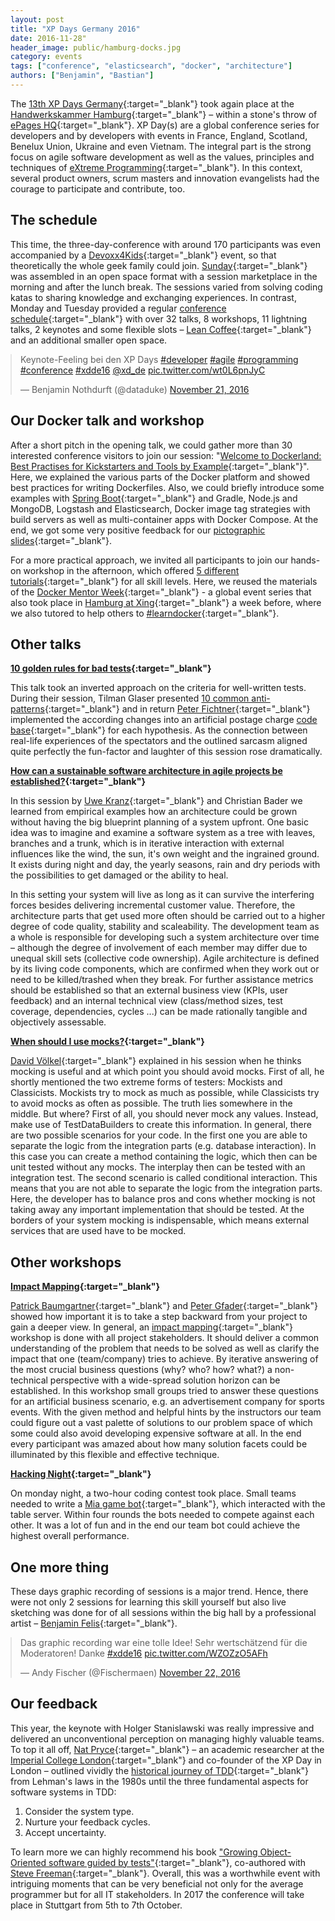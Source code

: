 ```yaml
---
layout: post
title: "XP Days Germany 2016"
date: 2016-11-28"
header_image: public/hamburg-docks.jpg
category: events
tags: ["conference", "elasticsearch", "docker", "architecture"]
authors: ["Benjamin", "Bastian"]
---
```

<style>
.twitter-tweet {
  margin: auto;
}
</style>

The [13th XP Days Germany](http://www.xpdays.de/2016/){:target="_blank"} took again place at the [Handwerkskammer Hamburg](https://www.hwk-hamburg.de){:target="_blank"} – within a stone's throw of [ePages HQ](http://www.epages.com){:target="_blank"}.
XP Day(s) are a global conference series for developers and by developers with events in France, England, Scotland, Benelux Union, Ukraine and even Vietnam.
The integral part is the strong focus on agile software development as well as the values, principles and techniques of [eXtreme Programming](https://en.wikipedia.org/wiki/Extreme_programming){:target="_blank"}.
In this context, several product owners, scrum masters and innovation evangelists had the courage to participate and contribute, too.

## The schedule

This time, the three-day-conference with around 170 participants was even accompanied by a [Devoxx4Kids](http://www.devoxx4kids-hamburg.de){:target="_blank"} event, so that theoretically the whole geek family could join.
[Sunday](http://www.xpdays.de/2016/downloads/community-day/OpenSpaceSonntag.pdf){:target="_blank"} was assembled in an open space format with a session marketplace in the morning and after the lunch break.
The sessions varied from solving coding katas to sharing knowledge and exchanging experiences.
In contrast, Monday and Tuesday provided a regular [conference schedule](http://www.xpdays.de/2016/programm/){:target="_blank"} with over 32 talks, 8 workshops, 11 lightning talks, 2 keynotes and some flexible slots – [Lean Coffee](http://german.leancoffee.org/){:target="_blank"} and an additional smaller open space.

<blockquote class="twitter-tweet" data-lang="en"><p lang="en" dir="ltr">Keynote-Feeling bei den XP Days <a href="https://twitter.com/hashtag/developer?src=hash">#developer</a> <a href="https://twitter.com/hashtag/agile?src=hash">#agile</a> <a href="https://twitter.com/hashtag/programming?src=hash">#programming</a> <a href="https://twitter.com/hashtag/conference?src=hash">#conference</a> <a href="https://twitter.com/hashtag/xdde16?src=hash">#xdde16</a> <a href="https://twitter.com/xd_de">@xd_de</a> <a href="https://t.co/wt0L6pnJyC">pic.twitter.com/wt0L6pnJyC</a></p>&mdash; Benjamin Nothdurft (@dataduke) <a href="https://twitter.com/dataduke/status/800710674884141056">November 21, 2016</a></blockquote>
<script async src="//platform.twitter.com/widgets.js" charset="utf-8"></script>

## Our Docker talk and workshop

After a short pitch in the opening talk, we could gather more than 30 interested conference visitors to join our session: "[Welcome to Dockerland: Best Practises for Kickstarters and Tools by Example](http://www.xpdays.de/2016/sessions/116-welcome-to-dockerland-best-practices-for-kickstarters-tools-by-example.html){:target="_blank"}".
Here, we explained the various parts of the Docker platform and showed best practices for writing Dockerfiles.
Also, we could briefly introduce some examples with [Spring Boot](https://spring.io/guides/gs/spring-boot-docker/){:target="_blank"} and Gradle, Node.js and MongoDB, Logstash and Elasticsearch, Docker image tag strategies with build servers as well as multi-container apps with Docker Compose.
At the end, we got some very positive feedback for our [pictographic slides](https://speakerdeck.com/dataduke/welcome-to-dockerland-xdde16){:target="_blank"}.

<script async class="speakerdeck-embed" data-id="7aacbd41660c4f86b2e1b5fff3b5afac" data-ratio="1.37081659973226" src="//speakerdeck.com/assets/embed.js"></script>

For a more practical approach, we invited all participants to join our hands-on workshop in the afternoon, which offered [5 different tutorials](http://training.docker.com/category/docker-mentor-week){:target="_blank"} for all skill levels.
Here, we reused the materials of the [Docker Mentor Week](https://blog.docker.com/2016/10/docker-global-mentor-week-2016/){:target="_blank"} - a global event series that also took place in [Hamburg at Xing](https://www.meetup.com/Docker-Hamburg/events/234772983/){:target="_blank"} a week before, where we also tutored to help others to [#learndocker](https://twitter.com/search?vertical=default&q=%23learndocker){:target="_blank"}.

## Other talks

**[10 golden rules for bad tests](http://www.xpdays.de/2016/sessions/102-die-10-goldenen-regeln-fuer-schlechte-tests.html){:target="_blank"}**

This talk took an inverted approach on the criteria for well-written tests.
During their session, Tilman Glaser presented [10 common anti-patterns](http://www.xpdays.de/2016/downloads/102-die-10-goldenen-regeln-fuer-schlechte-tests/10_goldene_Regeln_mit_codelinks_xpdays2016.pdf){:target="_blank"} and in return [Peter Fichtner](https://twitter.com/petfic){:target="_blank"} implemented the according changes into an artificial postage charge [code base](https://github.com/fiduciagad/die10goldenenRegelnFuerSchlechteTests){:target="_blank"} for each hypothesis.
As the connection between real-life experiences of the spectators and the outlined sarcasm aligned quite perfectly the fun-factor and laughter of this session rose dramatically.

**[How can a sustainable software architecture in agile projects be established?](http://www.xpdays.de/2016/sessions/113-auf-agilen-pfaden-wie-entsteht-eine-nachhaltige-architektur-in-agilen-projekten.html){:target="_blank"}**

In this session by [Uwe Kranz](https://twitter.com/uwe_kranz){:target="_blank"} and Christian Bader we learned from empirical examples how an architecture could be grown without having the big blueprint planning of a system upfront.
One basic idea was to imagine and examine a software system as a tree with leaves, branches and a trunk, which is in iterative interaction with external influences like the wind, the sun, it's own weight and the ingrained ground.
It exists during night and day, the yearly seasons, rain and dry periods with the possibilities to get damaged or the ability to heal.

In this setting your system will live as long as it can survive the interfering forces besides delivering incremental customer value.
Therefore, the architecture parts that get used more often should be carried out to a higher degree of code quality, stability and scaleability.
The development team as a whole is responsible for developing such a system architecture over time – although the degree of involvement of each member may differ due to unequal skill sets (collective code ownership).
Agile architecture is defined by its living code components, which are confirmed when they work out or need to be killed/trashed when they break.
For further assistance metrics should be established so that an external business view (KPIs, user feedback) and an internal technical view (class/method sizes, test coverage, dependencies, cycles ...) can be made rationally tangible and objectively assessable.

**[When should I use mocks?](http://www.xpdays.de/2016/sessions/055-wann-soll-ich-mocken.html){:target="_blank"}**

[David Völkel](https://twitter.com/davidvoelkel){:target="_blank"} explained in his session when he thinks mocking is useful and at which point you should avoid mocks.
First of all, he shortly mentioned the two extreme forms of testers: Mockists and Classicists.
Mockists try to mock as much as possible, while Classicists try to avoid mocks as often as possible.
The truth lies somewhere in the middle.
But where?
First of all, you should never mock any values.
Instead, make use of TestDataBuilders to create this information.
In general, there are two possible scenarios for your code.
In the first one you are able to separate the logic from the integration parts (e.g. database interaction).
In this case you can create a method containing the logic, which then can be unit tested without any mocks.
The interplay then can be tested with an integration test.
The second scenario is called conditional interaction.
This means that you are not able to separate the logic from the integration parts.
Here, the developer has to balance pros and cons whether mocking is not taking away any important implementation that should be tested.
At the borders of your system mocking is indispensable, which means external services that are used have to be mocked.

## Other workshops

**[Impact Mapping](http://www.xpdays.de/2016/sessions/061-impact-mapping-workshop.html){:target="_blank"}**

[Patrick Baumgartner](https://twitter.com/patbaumgartner){:target="_blank"} and [Peter Gfader](https://twitter.com/peitor){:target="_blank"} showed how important it is to take a step backward from your project to gain a deeper view.
In general, an [impact mapping](https://www.impactmapping.org/index.html){:target="_blank"} workshop is done with all project stakeholders.
It should deliver a common understanding of the problem that needs to be solved as well as clarify the impact that one (team/company) tries to achieve.
By iterative answering of the most crucial business questions (why? who? how? what?) a non-technical perspective with a wide-spread solution horizon can be established.
In this workshop small groups tried to answer these questions for an artificial business scenario, e.g. an advertisement company for sports events.
With the given method and helpful hints by the instructors our team could figure out a vast palette of solutions to our problem space of which some could also avoid developing expensive software at all.
In the end every participant was amazed about how many solution facets could be illuminated by this flexible and effective technique.

**[Hacking Night](https://github.com/jlink/maexchen){:target="_blank"}**

On monday night, a two-hour coding contest took place.
Small teams needed to write a [Mia game bot](https://github.com/jlink/maexchen){:target="_blank"}, which interacted with the table server.
Within four rounds the bots needed to compete against each other. It was a lot of fun and in the end our team bot could achieve the highest overall performance.

## One more thing

These days graphic recording of sessions is a major trend.
Hence, there were not only 2 sessions for learning this skill yourself but also live sketching was done for of all sessions within the big hall by a professional artist – [Benjamin Felis](https://twitter.com/benjaminfelis){:target="_blank"}.

<blockquote class="twitter-tweet" data-lang="en"><p lang="de" dir="ltr">Das graphic recording war eine tolle Idee! Sehr wertschätzend für die Moderatoren! Danke <a href="https://twitter.com/hashtag/xdde16?src=hash">#xdde16</a> <a href="https://t.co/WZOZzO5AFh">pic.twitter.com/WZOZzO5AFh</a></p>&mdash; Andy Fischer (@Fischermaen) <a href="https://twitter.com/Fischermaen/status/801088541094715393">November 22, 2016</a></blockquote>
<script async src="//platform.twitter.com/widgets.js" charset="utf-8"></script>

## Our feedback

This year, the keynote with Holger Stanislawski was really impressive and delivered an unconventional perception on managing highly valuable teams.
To top it all off, [Nat Pryce](https://twitter.com/natpryce){:target="_blank"} – an academic researcher at the [Imperial College London](http://www.doc.ic.ac.uk/~np2/){:target="_blank"} and co-founder of the XP Day in London – outlined vividly the [historical journey of TDD](http://www.xpdays.de/2016/downloads/keynote-di/Wisdom_of_the_Ancients__2_.pdf){:target="_blank"} from Lehman's laws in the 1980s until the three fundamental aspects for software systems in TDD:

1. Consider the system type.
2. Nurture your feedback cycles.
3. Accept uncertainty.

To learn more we can highly recommend his book ["Growing Object-Oriented software guided by tests"](https://www.amazon.com/Growing-Object-Oriented-Software-Guided-Tests/dp/0321503627){:target="_blank"}, co-authored with [Steve Freeman](https://twitter.com/sf105){:target="_blank"}.
Overall, this was a worthwhile event with intriguing moments that can be very beneficial not only for the average programmer but for all IT stakeholders.
In 2017 the conference will take place in Stuttgart from 5th to 7th October.
